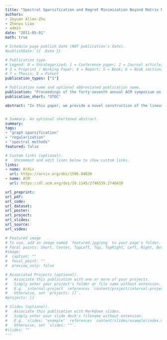 ```yaml
---
title: "Spectral Sparsification and Regret Minimization Beyond Matrix Multiplicative Updates"
authors:
- Zeyuan Allen-Zhu
- Zhenyu Liao
- admin
date: "2011-05-01"
math: true

# Schedule page publish date (NOT publication's date).
#publishDate: {{ .Date }}

# Publication type.
# Legend: 0 = Uncategorized; 1 = Conference paper; 2 = Journal article;
# 3 = Preprint / Working Paper; 4 = Report; 5 = Book; 6 = Book section;
# 7 = Thesis; 8 = Patent
publication_types: ["1"]

# Publication name and optional abbreviated publication name.
publication: "Proceedings of the forty-seventh annual ACM symposium on Theory of Computing"
publication_short: "STOC"

abstract: "In this paper, we provide a novel construction of the linear-sized spectral sparsifiers of Batson, Spielman and Srivastava. While previous constructions required $Ω(n^4)$ running time, our sparsification routine can be implemented in almost-quadratic running time $O(n^{2+ε}).$ The fundamental conceptual novelty of our work is the leveraging of a strong connection between sparsification and a regret minimization problem over density matrices. This connection was known to provide an interpretation of the randomized sparsifiers of Spielman and Srivastava via the application of matrix multiplicative weight updates (MWU). In this paper, we explain how matrix MWU naturally arises as an instance of the Follow-the-Regularized-Leader framework and generalize this approach to yield a larger class of updates. This new class allows us to accelerate the construction of linear-sized spectral sparsifiers, and give novel insights on the motivation behind Batson, Spielman and Srivastava."


# Summary. An optional shortened abstract.
summary: 
tags:
- "graph sparsification"
- "regularization"
- "spectral methods"
featured: false

# Custom links (optional).
#   Uncomment and edit lines below to show custom links.
links:
- name: ArXiv
  url: https://arxiv.org/abs/1506.04838
- name: ACM
  url: https://dl.acm.org/doi/10.1145/2746539.2746610

url_preprint: 
url_pdf: 
url_code:
url_dataset:
url_poster:
url_project:
url_slides:
url_source:
url_video:

# Featured image
# To use, add an image named `featured.jpg/png` to your page's folder. 
# Focal points: Smart, Center, TopLeft, Top, TopRight, Left, Right, BottomLeft, Bottom, BottomRight.
#image:
#  caption: ""
#  focal_point: ""
#  preview_only: false

# Associated Projects (optional).
#   Associate this publication with one or more of your projects.
#   Simply enter your project's folder or file name without extension.
#   E.g. `internal-project` references `content/project/internal-project/index.md`.
#   Otherwise, set `projects: []`.
#projects: []

# Slides (optional).
#   Associate this publication with Markdown slides.
#   Simply enter your slide deck's filename without extension.
#   E.g. `slides: "example"` references `content/slides/example/index.md`.
#   Otherwise, set `slides: ""`.
#slides: ""
---
```



